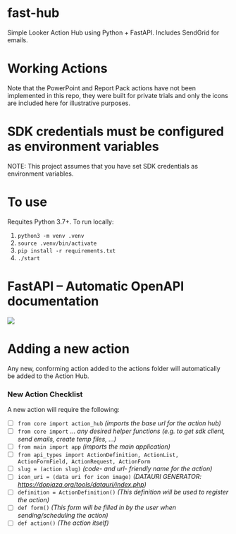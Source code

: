 # fast-hub
Simple Looker Action Hub using Python + FastAPI. Includes SendGrid for emails.

# Working Actions

Note that the PowerPoint and Report Pack actions have not been implemented in this repo, they were built for private trials and only the icons are included here for illustrative purposes. 

# SDK credentials must be configured as environment variables
NOTE: This project assumes that you have set SDK credentials as environment variables.

# To use
Requites Python 3.7+. To run locally:

1. `python3 -m venv .venv`
2. `source .venv/bin/activate`
3. `pip install -r requirements.txt`
4. `./start`

# FastAPI – Automatic OpenAPI documentation

<img src="https://github.com/ContrastingSounds/fast-hub/blob/master/docs/images/open_api_docs_action.png">

# Adding a new action

Any new, conforming action added to the actions folder will automatically be added to the Action Hub.

### New Action Checklist

A new action will require the following:

- [ ] `from core import action_hub` _(imports the base url for the action hub)_
- [ ] `from core import` ... _any desired helper functions (e.g. to get sdk client, send emails, create temp files, ...)_
- [ ] `from main import app` _(imports the main application)_
- [ ] `from api_types import ActionDefinition, ActionList, ActionFormField, ActionRequest, ActionForm`
- [ ] `slug = (action slug)` _(code- and url- friendly name for the action)_
- [ ] `icon_uri = (data uri for icon image)` _(DATAURI GENERATOR: https://dopiaza.org/tools/datauri/index.php)_
- [ ] `definition = ActionDefinition()` _(This definition will be used to register the action)_
- [ ] `def form()` _(This form will be filled in by the user when sending/scheduling the action)_
- [ ] `def action()` _(The action itself)_

